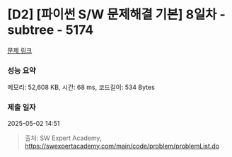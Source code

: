 # [D2] [파이썬 S/W 문제해결 기본] 8일차 - subtree - 5174 

[문제 링크](https://swexpertacademy.com/main/code/problem/problemDetail.do?contestProbId=AWTay1Z64cQDFAVT) 

### 성능 요약

메모리: 52,608 KB, 시간: 68 ms, 코드길이: 534 Bytes

### 제출 일자

2025-05-02 14:51



> 출처: SW Expert Academy, https://swexpertacademy.com/main/code/problem/problemList.do